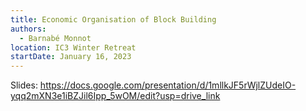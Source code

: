 ```yaml
---
title: Economic Organisation of Block Building
authors:
  - Barnabé Monnot
location: IC3 Winter Retreat
startDate: January 16, 2023
---
```


Slides: <https://docs.google.com/presentation/d/1mllkJF5rWjlZUdeIO-yqq2mXN3e1iBZJil6Ipp_5wOM/edit?usp=drive_link>
